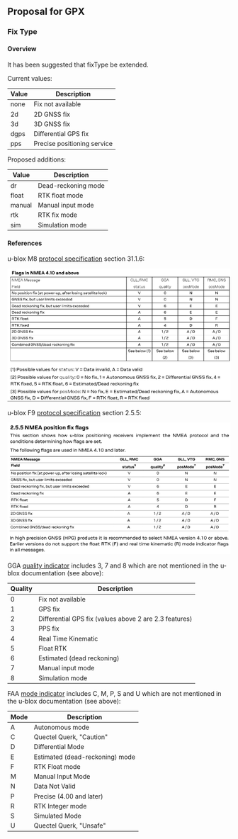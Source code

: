 ## Proposal for GPX

### Fix Type

#### Overview

It has been suggested that fixType be extended.

Current values:

| Value | Description                 |
| ----- | --------------------------- |
| none  | Fix not available           |
| 2d    | 2D GNSS fix                 |
| 3d    | 3D GNSS fix                 |
| dgps  | Differential GPS fix        |
| pps   | Precise positioning service |

Proposed additions:

| Value  | Description         |
| ------ | ------------------- |
| dr     | Dead-reckoning mode |
| float  | RTK float mode      |
| manual | Manual input mode   |
| rtk    | RTK fix mode        |
| sim    | Simulation mode     |



#### References

u-blox M8 [protocol specification](https://content.u-blox.com/sites/default/files/products/documents/u-blox8-M8_ReceiverDescrProtSpec_UBX-13003221.pdf) section 31.1.6:

![img](img/nmea-ubx-m8.png)



u-blox F9 [protocol specification](https://content.u-blox.com/sites/default/files/documents/u-blox-F9-HPG-1.32_InterfaceDescription_UBX-22008968.pdf) section 2.5.5:

![img](img/nmea-ubx-f9.png)



GGA [quality indicator](https://gpsd.gitlab.io/gpsd/NMEA.html#_gga_global_positioning_system_fix_data) includes 3, 7 and 8 which are not mentioned in the u-blox documentation (see above):

| Quality | Description |
| ------- | ----------- |
| 0 | Fix not available |
| 1 | GPS fix |
| 2 | Differential GPS fix (values above 2 are 2.3 features) |
| 3 | PPS fix |
| 4 | Real Time Kinematic |
| 5 | Float RTK |
| 6 | Estimated (dead reckoning) |
| 7 | Manual input mode |
| 8 | Simulation mode |



FAA [mode indicator](https://gpsd.gitlab.io/gpsd/NMEA.html#_sentence_mixes_and_nmea_variations) includes C, M, P, S and U which are not mentioned in the u-blox documentation (see above):

| Mode | Description                     |
| ---- | ------------------------------- |
| A    | Autonomous mode                 |
| C    | Quectel Querk, "Caution"        |
| D    | Differential Mode               |
| E    | Estimated (dead-reckoning) mode |
| F    | RTK Float mode                  |
| M    | Manual Input Mode               |
| N    | Data Not Valid                  |
| P    | Precise (4.00 and later)        |
| R    | RTK Integer mode                |
| S    | Simulated Mode                  |
| U    | Quectel Querk, "Unsafe"         |
